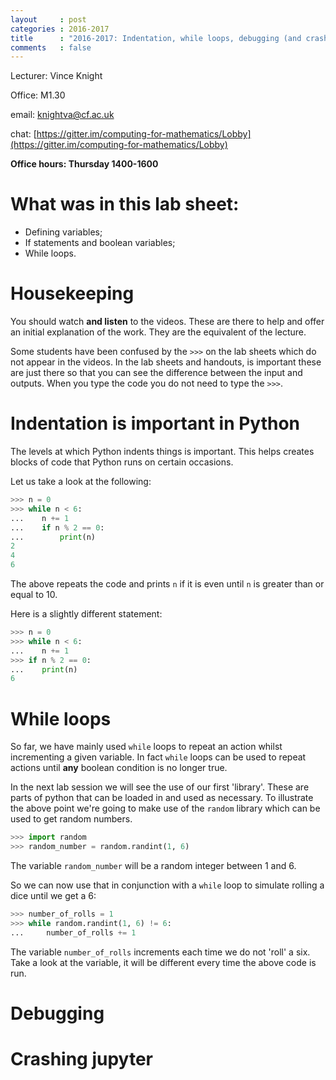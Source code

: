 ```yaml
---
layout     : post
categories : 2016-2017
title      : "2016-2017: Indentation, while loops, debugging (and crashing Jupyter)"
comments   : false
---
```


Lecturer: Vince Knight

Office: M1.30

email: knightva@cf.ac.uk

chat: [https://gitter.im/computing-for-mathematics/Lobby](https://gitter.im/computing-for-mathematics/Lobby)

**Office hours: Thursday 1400-1600**

# What was in this lab sheet:

- Defining variables;
- If statements and boolean variables;
- While loops.

# Housekeeping

You should watch **and listen** to the videos. These are there to help and offer
an initial explanation of the work. They are the equivalent of the lecture.

Some students have been confused by the `>>>` on the lab sheets which do not
appear in the videos. In the lab sheets and handouts, is important these are
just there so that you can see the difference between the input and outputs.
When you type the code you do not need to type the `>>>`.

# Indentation is important in Python

The levels at which Python indents things is important. This helps creates
blocks of code that Python runs on certain occasions.

Let us take a look at the following:

```python
>>> n = 0
>>> while n < 6:
...    n += 1
...    if n % 2 == 0:
...        print(n)
2
4
6

```

The above repeats the code and prints `n` if it is even until `n` is greater
than or equal to 10.

Here is a slightly different statement:

```python
>>> n = 0
>>> while n < 6:
...    n += 1
>>> if n % 2 == 0:
...    print(n)
6

```

# While loops

So far, we have mainly used `while` loops to repeat an action whilst
incrementing a given variable. In fact `while` loops can be used to repeat
actions until **any** boolean condition is no longer true.

In the next lab session we will see the use of our first 'library'. These are
parts of python that can be loaded in and used as necessary. To illustrate the
above point we're going to make use of the `random` library which can be used to
get random numbers.

```python
>>> import random
>>> random_number = random.randint(1, 6)
```

The variable `random_number` will be a random integer between 1 and 6.

So we can now use that in conjunction with a `while` loop to simulate rolling a
dice until we get a 6:

```python
>>> number_of_rolls = 1
>>> while random.randint(1, 6) != 6:
...     number_of_rolls += 1

```

The variable `number_of_rolls` increments each time we do not 'roll' a six. Take
a look at the variable, it will be different every time the above code is run.

# Debugging

# Crashing jupyter
